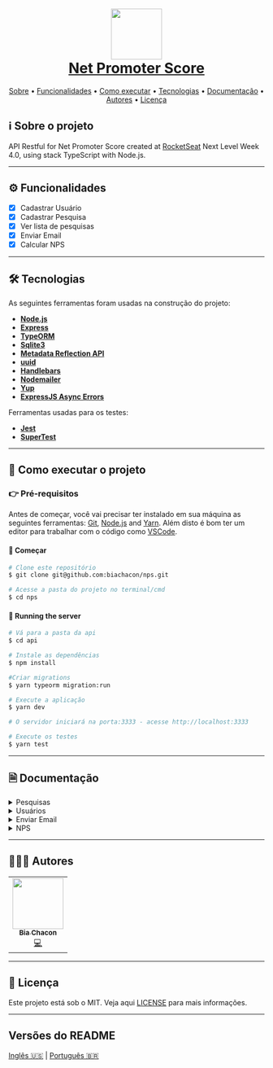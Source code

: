 <h1 align="center" style="color:#0091EA; font-weight:bold;">
     <img 
    src="https://user-images.githubusercontent.com/42190754/109390785-5a757d00-78f2-11eb-9f90-e0539e877e06.png"
    float="center"
    width="100" height="100"
    />
    <br/>
  <a href="#"> Net Promoter Score </a>
</h1>

<p align="center">
 <a href="#ℹ%EF%B8%8F-sobre-o-projeto">Sobre</a> •
 <a href="#%EF%B8%8F-funcionalidades">Funcionalidades</a> •
 <a href="#-como-executar-o-projeto">Como executar</a> •
 <a href="#-tecnologias">Tecnologias</a> •
 <a href="#-documentação">Documentação</a> •
 <a href="#-autores">Autores</a> •
 <a href="#-licença">Licença</a>
</p>

## ℹ️ Sobre o projeto

API Restful for Net Promoter Score created at [RocketSeat](https://rocketseat.com.br/) Next Level Week 4.0, using stack TypeScript with Node.js.

---

## ⚙️ Funcionalidades

- [x] Cadastrar Usuário
- [x] Cadastrar Pesquisa
- [x] Ver lista de pesquisas
- [x] Enviar Email
- [x] Calcular NPS

---

## 🛠 Tecnologias

As seguintes ferramentas foram usadas na construção do projeto:

- **[Node.js](https://nodejs.org/en/)**
- **[Express](https://expressjs.com/)**
- **[TypeORM](https://www.npmjs.com/package/typeorm)**
- **[Sqlite3](https://www.npmjs.com/package/sqlite3)**
- **[Metadata Reflection API](https://www.npmjs.com/package/reflect-metadata)**
- **[uuid](https://www.npmjs.com/package/uuid)**
- **[Handlebars](https://handlebarsjs.com/)**
- **[Nodemailer](https://nodemailer.com/about/)**
- **[Yup](https://www.npmjs.com/package/yup)**
- **[ExpressJS Async Errors](https://www.npmjs.com/package/express-async-errors)**

Ferramentas usadas para os testes:

- **[Jest](https://jestjs.io/)**
- **[SuperTest](https://www.npmjs.com/package/supertest)**

---

## 🚀 Como executar o projeto

### 👉 Pré-requisitos

Antes de começar, você vai precisar ter instalado em sua máquina as seguintes ferramentas: [Git](https://git-scm.com), [Node.js](https://nodejs.org/en/) and [Yarn](https://yarnpkg.com/). Além disto é bom ter um editor para trabalhar com o código como [VSCode](https://code.visualstudio.com/).

#### 🏁 Começar

```bash
# Clone este repositório
$ git clone git@github.com:biachacon/nps.git

# Acesse a pasta do projeto no terminal/cmd
$ cd nps
```

#### 🎲 Running the server

```bash
# Vá para a pasta da api
$ cd api

# Instale as dependências
$ npm install

#Criar migrations
$ yarn typeorm migration:run

# Execute a aplicação
$ yarn dev

# O servidor iniciará na porta:3333 - acesse http://localhost:3333

# Execute os testes
$ yarn test
```

---

## 🗎 Documentação

<details>
  <summary>Pesquisas</summary>

## Pesquisas [/surveys]

### 📍 Criar Pesquisa [POST]

#### **Request**

- Body

```bash
{
  "name": "Name User",
  "email": "example@email.com"
}
```

#### **Response 201 (application/json)**

```bash
[
  {
    "id": "f34635eb-a4c4-4698-94af-19bdd923a003",
    "title": "Queremos ouvir sua opinião!",
    "description": "De 0 a 10, quanto você recomendaria a Empresa?",
    "created_at": "2021-02-26T13:35:34.000Z"
  }
]
```

### 📍 Listar todas as pesquisas [GET]

#### **Response 200 (application/json)**

```bash
{
  "id": "feecb0ce-c336-462c-a05e-ac9a0c9f1049",
  "title": "Queremos ouvir sua opinião!",
  "description": "De 0 a 10, quanto você recomendaria a Empresa X?",
  "created_at": "2021-02-27T15:07:13.000Z"
}
```

</details>

<details>
  <summary>Usuários</summary>

## Usuários [/users]

### 📍 Criar Usuário [POST]

#### **Request**

- Body

```bash
{
  "name": "Name User",
  "email": "example@email.com"
}
```

#### **Response 201 (application/json)**

```bash
{
  "id": "413ecd5c-7932-41b1-b4d2-06c976303450",
  "name": "Name User",
  "email": "example@email.com",
  "created_at": "2021-02-27T15:06:33.000Z"
}
```

</details>

<details>
  <summary>Enviar Email</summary>

## Enviar Email [/sendMail]

### 📍 Enviar [POST]

#### **Request**

- Body

```bash
{
  "email": "example@email.com",
  "survey_id": "f34635eb-a4c4-4698-94af-19bdd923a003"
}
```

#### **Response 200 (application/json)**

```bash
{
  "id": "36408f2d-ee50-4456-a07b-101e695b794a",
  "user_id": "413ecd5c-7932-41b1-b4d2-06c976303450",
  "survey_id": "f34635eb-a4c4-4698-94af-19bdd923a003",
  "created_at": "2021-02-27T15:08:07.000Z"
}
```

</details>

<details>
  <summary>NPS</summary>

## NPS [/nps/:id_survey]

## 📍 Calcular NPS

#### **Response 200 (application/json)**

```bash
{
  "detractor": 1,
  "promoters": 2,
  "passive": 0,
  "totalAnswers": 3,
  "nps": 33.33
}
```

</details>

---

## 👩🏽‍💻 Autores

<table>
  <tr>
    <td align="center"><a href="https://github.com/biachacon"><img src="https://avatars1.githubusercontent.com/u/42190754?s=460&u=a5cbe42a4868b2bac9615226044b9cec15cee418&v=4" width="100px;" alt=""/><br /><sub><b>Bia Chacon</b></sub></a><br /><a href="https://github.com/BiaChacon/nps" title="Code">💻</a></td>
  <tr>
</table>

---

## 📝 Licença

Este projeto está sob o MIT. Veja aqui [LICENSE](https://github.com/BiaChacon/nps/blob/main/LICENSE) para mais informações.

---

## Versões do README

[Inglês 🇺🇸](./README.md) | [Português 🇧🇷](./README.pt-br.md)
